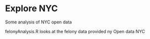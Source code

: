 # Explore NYC
Some analysis of NYC open data

felonyAnalysis.R looks at the felony data provided ny Open data NYC

